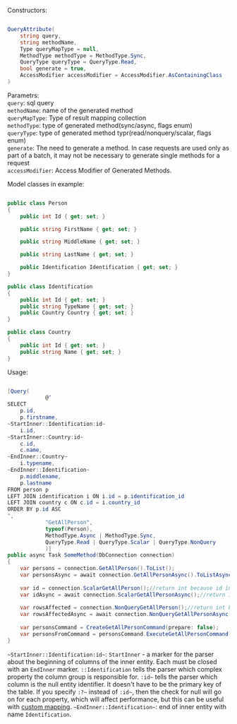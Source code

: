 Constructors:

```C#

QueryAttribute(
    string query,
    string methodName,
    Type queryMapType = null,
    MethodType methodType = MethodType.Sync,
    QueryType queryType = QueryType.Read,
    bool generate = true,
    AccessModifier accessModifier = AccessModifier.AsContainingClass
)

```
Parametrs:<br>
`query`: sql query<br>
`methodName`: name of the generated method<br>
`queryMapType`: Type of result mapping collection<br>
`methodType`: type of generated method(sync/async, flags enum)<br>
`queryType`: type of generated method typr(read/nonquery/scalar, flags enum)<br>
`generate`: The need to generate a method. In case requests are used only as part of a batch, it may not be necessary to generate single methods for a request<br>
`accessModifier`: Access Modifier of Generated Methods.<br>

Model classes in example:
```C#

public class Person
{
    public int Id { get; set; }

    public string FirstName { get; set; }

    public string MiddleName { get; set; }

    public string LastName { get; set; }

    public Identification Identification { get; set; }
}

public class Identification
{
    public int Id { get; set; }
    public string TypeName { get; set; }
    public Country Country { get; set; }
}

public class Country
{
    public int Id { get; set; }
    public string Name { get; set; }
}

```

Usage:

```C#

[Query(
            @"
SELECT 
    p.id,
    p.firstname,
~StartInner::Identification:id~
    i.id,
~StartInner::Country:id~
    c.id,
    c.name,
~EndInner::Country~
    i.typename,
~EndInner::Identification~
    p.middlename,
    p.lastname
FROM person p
LEFT JOIN identification i ON i.id = p.identification_id
LEFT JOIN country c ON c.id = i.country_id
ORDER BY p.id ASC
",
            "GetAllPerson",
            typeof(Person),
            MethodType.Async | MethodType.Sync,
            QueryType.Read | QueryType.Scalar | QueryType.NonQuery
            )]
public async Task SomeMethod(DbConnection connection)
{
    var persons = connection.GetAllPerson().ToList();
    var personsAsync = await connection.GetAllPersonAsync().ToListAsync();
    
    var id = connection.ScalarGetAllPerson();//return int because id in Person class is int
    var idAsync = await connection.ScalarGetAllPersonAsync();//return int because id in Person class is int
    
    var rowsAffected = connection.NonQueryGetAllPerson();//return int because id in Person class is int
    var rowsAffectedAsync = await connection.NonQueryGetAllPersonAsync();//return int because id in Person class is int
    
    var personsCommand = CreateGetAllPersonCommand(prepare: false);
    var personsFromCommand = personsCommand.ExecuteGetAllPersonCommand().ToList();
}
```

`~StartInner::Identification:id~`:
    `StartInner` - a marker for the parser about the beginning of columns of the inner entity. Each must be closed with an `EndInner` marker. 
    `::Identification` tells the parser which complex property the column group is responsible for.
    `:id~` tells the parser which column is the null entity identifier. It doesn't have to be the primary key of the table. If you specify `:?~` instead of `:id~`, then the check for null will go on for each property, which will affect performance, but this can be useful with [custom mapping](https://github.com/SoftStoneDevelop/Gedaq.DbConnection/blob/main/Documentation/CustomMapping.md).
`~EndInner::Identification~`: end of inner entity with name `Identification`.
